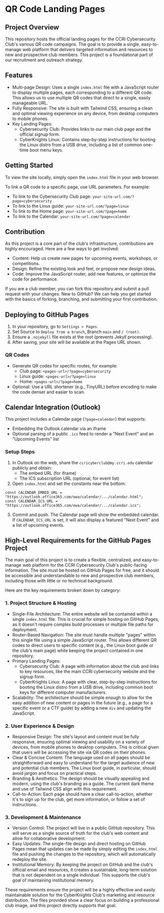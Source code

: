 # QR Code Landing Pages

## Project Overview

This repository hosts the official landing pages for the CCRI Cybersecurity Club's various QR code campaigns. The goal is to provide a single, easy-to-manage web platform that delivers targeted information and resources to new and prospective club members. This project is a foundational part of our recruitment and outreach strategy.

## Features

- Multi-page Design: Uses a single `index.html` file with a JavaScript router to display multiple pages, each corresponding to a different QR code. This allows us to use multiple QR codes that direct to a single, easily manageable URL.
- Fully Responsive: The site is built with Tailwind CSS, ensuring a clean and optimal viewing experience on any device, from desktop computers to mobile phones.
- Key Landing Pages:
  - Cybersecurity Club: Provides links to our main club page and the official signup form.
  - CyberKnights Linux: Contains step-by-step instructions for booting the Linux distro from a USB drive, including a list of common one-time boot menu keys.

## Getting Started

To view the site locally, simply open the `index.html` file in your web browser.

To link a QR code to a specific page, use URL parameters. For example:

- To link to the Cybersecurity Club page: `your-site-url.com/?page=cybersecurity`
- To link to the Linux guide: `your-site-url.com/?page=linux`
- To link to the Home page: `your-site-url.com/?page=home`
- To link to the Calendar: `your-site-url.com/?page=calendar`

## Contribution

As this project is a core part of the club's infrastructure, contributions are highly encouraged. Here are a few ways to get involved:

- Content: Help us create new pages for upcoming events, workshops, or competitions.
- Design: Refine the existing look and feel, or propose new design ideas.
- Code: Improve the JavaScript router, add new features, or optimize the code for performance.

If you are a club member, you can fork this repository and submit a pull request with your changes. New to GitHub? We can help you get started with the basics of forking, branching, and submitting your first contribution.

## Deploying to GitHub Pages

1. In your repository, go to `Settings > Pages`.
2. Set Source to `Deploy from a branch`, Branch `main` and `/ (root)`.
3. Ensure a `.nojekyll` file exists at the root (prevents Jekyll processing).
4. After saving, your site will be available at the Pages URL shown.

### QR Codes

- Generate QR codes for specific routes, for example:
  - Club page: `<pages-url>/?page=cybersecurity`
  - Linux guide: `<pages-url>/?page=linux`
  - Home: `<pages-url>/?page=home`
- Optional: Use a URL shortener (e.g., TinyURL) before encoding to make the code denser and easier to scan.

## Calendar Integration (Outlook)

This project includes a Calendar page (`?page=calendar`) that supports:

- Embedding the Outlook calendar via an iframe
- Optional parsing of a public `.ics` feed to render a "Next Event" and an "Upcoming Events" list

### Setup Steps

1. In Outlook on the web, share the `ccricyberclub@my.ccri.edu` calendar publicly and obtain:
   - The embed URL (for iframe)
   - The ICS subscription URL (optional, for event list)
2. Open `index.html` and set the constants near the bottom:

```
const CALENDAR_EMBED_URL = "https://outlook.office365.com/owa/calendar/.../calendar.html";
const CALENDAR_ICS_URL = "https://outlook.office365.com/owa/calendar/.../calendar.ics";
```

3. Commit and push. The Calendar page will show the embedded calendar. If `CALENDAR_ICS_URL` is set, it will also display a featured "Next Event" and a list of upcoming events.

## High-Level Requirements for the GitHub Pages Project

The main goal of this project is to create a flexible, centralized, and easy-to-manage web platform for the CCRI Cybersecurity Club's public-facing information. The site must be hosted on GitHub Pages for free, and it should be accessible and understandable to new and prospective club members, including those with little or no technical background.

Here are the key requirements broken down by category:

### 1. Project Structure & Hosting

- Single-File Architecture: The entire website will be contained within a single `index.html` file. This is crucial for simple hosting on GitHub Pages, as it doesn't require complex build processes or multiple file paths for deployment.
- Router-Based Navigation: The site must handle multiple "pages" within this single file using a simple JavaScript router. This allows different QR codes to direct users to specific content (e.g., the Linux boot guide or the club's main page) while keeping the project contained in one repository.
- Primary Landing Pages:
  - Cybersecurity Club: A page with information about the club and links to key resources, like the main CCRI cybersecurity website and the signup form.
  - CyberKnights Linux: A page with clear, step-by-step instructions for booting the Linux distro from a USB drive, including common boot keys for different computer manufacturers.
- Scalability: The architecture should be simple enough to allow for the easy addition of new content or pages in the future (e.g., a page for a specific event or a CTF guide) by adding a new `div` and updating the JavaScript.

### 2. User Experience & Design

- Responsive Design: The site's layout and content must be fully responsive, ensuring optimal viewing and usability on a variety of devices, from mobile phones to desktop computers. This is critical given that users will be accessing the site via QR codes on their phones.
- Clear & Concise Content: The language used on all pages should be straightforward and easy to understand for the target audience of new and potential club members. The Linux boot guide, in particular, should avoid jargon and focus on practical steps.
- Branding & Aesthetics: The design should be visually appealing and modern, using the club's branding as a guide. The current dark theme and use of Tailwind CSS align with this requirement.
- Call-to-Action: Each page should have a clear call-to-action, whether it's to sign up for the club, get more information, or follow a set of instructions.

### 3. Development & Maintenance

- Version Control: The project will live in a public GitHub repository. This will serve as a single source of truth for the club's web content and allow for collaborative development.
- Easy Updates: The single-file design and direct hosting on GitHub Pages mean that updates can be made by simply editing the `index.html` file and pushing the changes to the repository, which will automatically redeploy the site.
- Institutional Memory: By keeping the project on GitHub and the club's official email and resources, it creates a sustainable, long-term solution that is not dependent on a single individual. This supports the club's goal of maintaining institutional memory.

These requirements ensure the project will be a highly effective and easily maintainable solution for the CyberKnights Club's marketing and resource distribution. The files provided show a clear focus on building a professional club image, and this project directly supports that goal.
